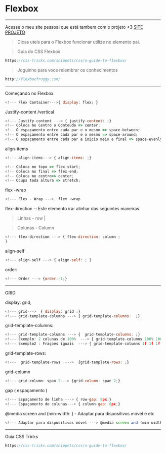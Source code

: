 # Flexbox

---

Acesse o meu site pessoal que está tambem com o projeto <3 
[SITE PROJETO](https://www.jeffersonfelizx.com/Flexbox/posicione-elementos-com-flexbox-809f39a39e473c574e3c6d9d9929626f8d1352fa/)


> Dicas uteis para o Flexbox funcionar utilize no elemento pai.
> 

> Guia do CSS Flexbox
> 

```jsx
https://css-tricks.com/snippets/css/a-guide-to-flexbox/
```

> Joguinho para voce relembrar os conhecimentos
> 

```jsx
http://flexboxfroggy.com/
```

---

Começando no Flexbox

```jsx
<!--- Flex Container--->{ display: flex; }
```

Justify-content /vertical 

```jsx
<!--- Justify-content ---> { justify-content: ;}
<!-- Coloca no Centro o Conteudo => center; 
<!-- O espaçamento entre cada par e o mesmo => space-between;
<!-- O espaçamento entre cada par e o mesmo => space-around;
<!-- O espaçamento entre cada par e inicio meio e final => space-evenly;
```

align-items

```jsx
<!--- align-items---> { align-items: ;} 

<!-- Coloca no topo => flex-start; 
<!-- Coloca no final => flex-end; 
<!-- Coloca no centro=> center;
<!-- Ocupa toda altura => stretch;  
```

flex -wrap

```jsx
<!--- Flex - Wrap --->  flex -wrap
```

flex-direction -: Este elemento irar alinhar das seguintes maneiras 

> Linhas - row  |
> 

> Colunas - Column
> 

```jsx
<!--- flex-direction ---> { flex-direction: column ;
} 
```

align-self 

```jsx
<!--- align-self ---> { align-self: ; }
```

order:

```jsx
<!--- Order ---> {order:-1;}
```

---

 GRID

display: grid;

```jsx
<!--- grid--->  { display: grid ;}
<!--- grid-template-columns ---> { grid-template-columns:  ;}
```

 grid-template-columns: 

```jsx
<!--- grid-template-columns ---> {  grid-template-columns: ;}
<!--- Exemplo: 2 colunas de 100%  ---> { grid-template-columns 100% 100%: ;} 
<!--- Exemplo2 : Fraçoes iguais  ---> { grid-template-columns 1f 1f 1f: ;}

```

 grid-template-rows: 

```jsx
<!---  grid-template-rows  --->  {grid-template-rows: ;} 
```

grid-column 

```jsx
<!--- grid-column: span 2---> {grid-column: span 2;}
```

gap ( espaçamento ) 

```jsx
<!--- Espaçamento de linha ---> { row-gap: 8px;}
<!--- Espaçamento de colunas---> { column-gap: 8px;}
```

@media screen and (min-width: ) - Adaptar para dispositivos móvel e etc 

```jsx
<!--- Adaptar para dispositivos móvel ---> @media screen and (min-width: ) 
```

---

Guia CSS Tricks 

```jsx
https://css-tricks.com/snippets/css/a-guide-to-flexbox/
```
